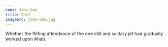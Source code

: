 ```yaml
---
name: John Doe
title: Chef
imageSrc: john-doe.jpg
---
```


Whether the flitting attendance of the one still and solitary jet had gradually worked upon Ahab.
